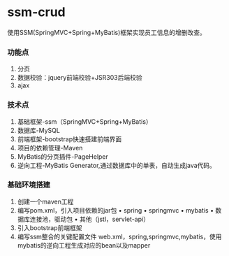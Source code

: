 # ssm-crud

使用SSM(SpringMVC+Spring+MyBatis)框架实现员工信息的增删改查。

### 功能点
1. 分页
2. 数据校验：jquery前端校验+JSR303后端校验
3. ajax

### 技术点
1. 基础框架-ssm（SpringMVC+Spring+MyBatis）
2. 数据库-MySQL
3. 前端框架-bootstrap快速搭建前端界面
4. 项目的依赖管理-Maven
5. MyBatis的分页插件-PageHelper
6. 逆向工程-MyBatis Generator,通过数据库中的单表，自动生成java代码。

### 基础环境搭建
1. 创建一个maven工程
2. 编写pom.xml，引入项目依赖的jar包
• spring
• springmvc
• mybatis
• 数据库连接池，驱动包
• 其他（jstl，servlet-api）
3. 引入bootstrap前端框架
4. 编写ssm整合的关键配置文件
web.xml，spring,springmvc,mybatis，使用mybatis的逆向工程生成对应的bean以及mapper
